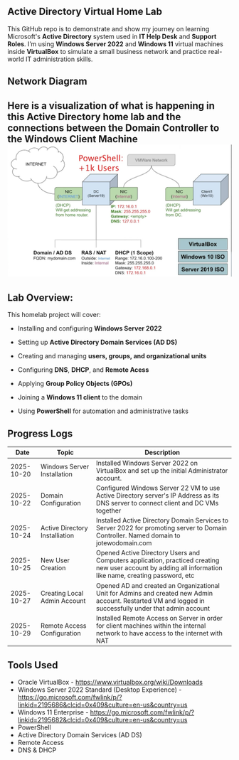 ## Active Directory Virtual Home Lab
This GitHub repo is to demonstrate and show my journey on learning Microsoft's **Active Directory** system used in **IT Help Desk** and **Support Roles**. I’m using **Windows Server 2022** and **Windows 11** virtual machines inside **VirtualBox** to simulate a small business network and practice real-world IT administration skills.

## Network Diagram
Here is a visualization of what is happening in this Active Directory home lab and the connections between the Domain Controller to the Windows Client Machine 
![active-directory-diagram](active_directory_diagram.jpg)
---

## Lab Overview:

This homelab project will cover:
  - Installing and configuring **Windows Server 2022**
  - Setting up **Active Directory Domain Services (AD DS)**
  - Creating and managing **users, groups, and organizational units**

  - Configuring **DNS**, **DHCP**, and **Remote Acess**
  - Applying **Group Policy Objects (GPOs)**
  - Joining a **Windows 11 client** to the domain
  - Using **PowerShell** for automation and administrative tasks

## Progress Logs

| Date | Topic | Description |
|------|--------|-------------|
| 2025-10-20 | Windows Server Installation | Installed Windows Server 2022 on VirtualBox and set up the initial Administrator account. |
| 2025-10-22  | Domain Configuration | Configured Windows Server 22 VM to use Active Directory server's IP Address as its DNS server to connect client and DC VMs together |
| 2025-10-24 | Active Directory Installiation | Installed Active Directory Domain Services to Server 2022 for promoting server to Domain Controller. Named domain to jotewodomain.com |
| 2025-10-25 | New User Creation | Opened Active Directory Users and Computers application, practiced creating new user account by adding all information like name, creating password, etc |
| 2025-10-27 | Creating Local Admin Account | Opened AD and created an Organizational Unit for Admins and created new Admin account. Restarted VM and logged in successfully under that admin account |
| 2025-10-29 | Remote Access Configuration | Installed Remote Access on Server in order for client machines within the internal network to have access to the internet with NAT |

## Tools Used
- Oracle VirtualBox - https://www.virtualbox.org/wiki/Downloads
- Windows Server 2022 Standard (Desktop Experience) - https://go.microsoft.com/fwlink/p/?linkid=2195686&clcid=0x409&culture=en-us&country=us
- Windows 11 Enterprise - https://go.microsoft.com/fwlink/p/?linkid=2195682&clcid=0x409&culture=en-us&country=us
- PowerShell
- Active Directory Domain Services (AD DS)
- Remote Access
- DNS & DHCP
